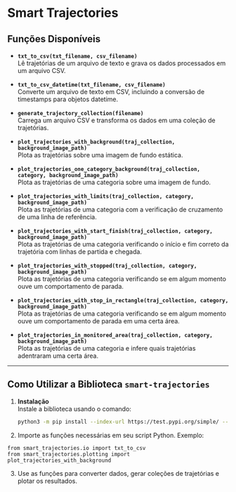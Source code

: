 # **Smart Trajectories**

## **Funções Disponíveis**

- **`txt_to_csv(txt_filename, csv_filename)`**  
  Lê trajetórias de um arquivo de texto e grava os dados processados em um arquivo CSV.

- **`txt_to_csv_datetime(txt_filename, csv_filename)`**  
  Converte um arquivo de texto em CSV, incluindo a conversão de timestamps para objetos datetime.

- **`generate_trajectory_collection(filename)`**  
  Carrega um arquivo CSV e transforma os dados em uma coleção de trajetórias.

- **`plot_trajectories_with_background(traj_collection, background_image_path)`**  
  Plota as trajetórias sobre uma imagem de fundo estática.

- **`plot_trajectories_one_category_background(traj_collection, category, background_image_path)`**  
  Plota as trajetórias de uma categoria sobre uma imagem de fundo.

- **`plot_trajectories_with_limits(traj_collection, category, background_image_path)`**  
  Plota as trajetórias de uma categoria com a verificação de cruzamento de uma linha de referência.

- **`plot_trajectories_with_start_finish(traj_collection, category, background_image_path)`**  
  Plota as trajetórias de uma categoria verificando o início e fim correto da trajetória com linhas de partida e chegada.

- **`plot_trajectories_with_stopped(traj_collection, category, background_image_path)`**  
  Plota as trajetórias de uma categoria verificando se em algum momento ouve um comportamento de parada.

- **`plot_trajectories_with_stop_in_rectangle(traj_collection, category, background_image_path)`**  
  Plota as trajetórias de uma categoria verificando se em algum momento ouve um comportamento de parada em uma certa área.

- **`plot_trajectories_in_monitored_area(traj_collection, category, background_image_path)`**  
  Plota as trajetórias de uma categoria e infere quais trajetórias adentraram uma certa área.
  
---

## **Como Utilizar a Biblioteca `smart-trajectories`**

1. **Instalação**  
   Instale a biblioteca usando o comando:  
   ```bash
   python3 -m pip install --index-url https://test.pypi.org/simple/ --no-deps smart-trajectories

2. Importe as funções necessárias em seu script Python. Exemplo:

```
from smart_trajectories.io import txt_to_csv
from smart_trajectories.plotting import plot_trajectories_with_background
```

3. Use as funções para converter dados, gerar coleções de trajetórias e plotar os resultados.

